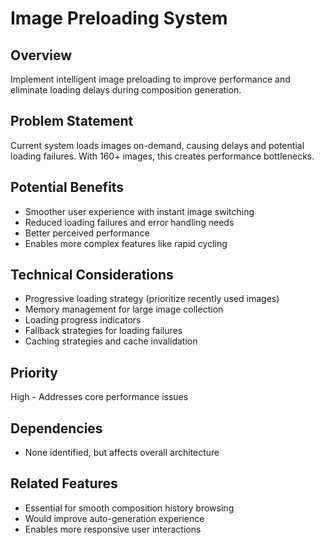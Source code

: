 # Image Preloading System

## Overview
Implement intelligent image preloading to improve performance and eliminate loading delays during composition generation.

## Problem Statement
Current system loads images on-demand, causing delays and potential loading failures. With 160+ images, this creates performance bottlenecks.

## Potential Benefits
- Smoother user experience with instant image switching
- Reduced loading failures and error handling needs
- Better perceived performance
- Enables more complex features like rapid cycling

## Technical Considerations
- Progressive loading strategy (prioritize recently used images)
- Memory management for large image collection
- Loading progress indicators
- Fallback strategies for loading failures
- Caching strategies and cache invalidation

## Priority
High - Addresses core performance issues

## Dependencies
- None identified, but affects overall architecture

## Related Features
- Essential for smooth composition history browsing
- Would improve auto-generation experience
- Enables more responsive user interactions